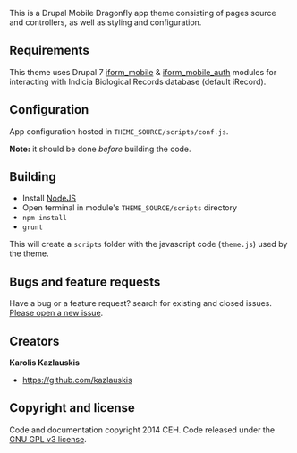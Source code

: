 This is a Drupal Mobile Dragonfly app theme consisting of pages
source and controllers, as well as styling and configuration.

## Requirements

This theme uses Drupal 7 [iform_mobile](http://indicia-docs.readthedocs.org/en/latest/site-building/iform/modules/mobile/) 
& [iform_mobile_auth](http://indicia-docs.readthedocs.org/en/latest/site-building/iform/modules/mobile-auth/)
modules for interacting with Indicia Biological Records database (default iRecord).

## Configuration

App configuration hosted in `THEME_SOURCE/scripts/conf.js`.

**Note:** it should be done *before* building the code.

## Building

- Install [NodeJS](http://nodejs.org/)
- Open terminal in module's `THEME_SOURCE/scripts` directory
- `npm install`
- `grunt`

This will create a `scripts` folder with the javascript code (`theme.js`) used by the theme.


## Bugs and feature requests

Have a bug or a feature request? search for existing and closed issues. [Please open a new issue](https://github.com/NERC-CEH/mobile_dragonfly/issues).


## Creators

**Karolis Kazlauskis**

- <https://github.com/kazlauskis>



## Copyright and license

Code and documentation copyright 2014 CEH. Code released under the [GNU GPL v3 license](LICENSE).
